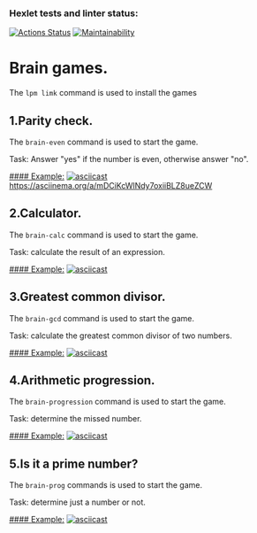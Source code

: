 ### Hexlet tests and linter status:
[![Actions Status](https://github.com/velesfight/frontend-project-lvl1/workflows/hexlet-check/badge.svg)](https://github.com/velesfight/frontend-project-lvl1/actions)
[![Maintainability](https://api.codeclimate.com/v1/badges/8d2c1f0a592b23877c0b/maintainability)](https://codeclimate.com/github/velesfight/frontend-project-lvl1/maintainability)

# Brain games.

The `lpm limk` command is used to install the games

## 1.Parity check.

The `brain-even` command is used to start the game.

Task: Answer "yes" if the number is even, otherwise answer "no".

[#### Example:](https://asciinema.org/a/5tBfdR4XkmPCOqdUOMyOxkwD2)
[![asciicast](https://asciinema.org/a/5tBfdR4XkmPCOqdUOMyOxkwD2.svg)](https://asciinema.org/a/5tBfdR4XkmPCOqdUOMyOxkwD2)
https://asciinema.org/a/mDCiKcWlNdy7oxiiBLZ8ueZCW

## 2.Calculator.

The `brain-calc` command is used to start the game.

Task: calculate the result of an expression.

[#### Example:](https://asciinema.org/a/UAv2uq9oJqAtae8TzjLuY3Gar)
[![asciicast](https://asciinema.org/a/UAv2uq9oJqAtae8TzjLuY3Gar.svg)](https://asciinema.org/a/UAv2uq9oJqAtae8TzjLuY3Gar)

## 3.Greatest common divisor.

The `brain-gcd` command is used to start the game.

Task: calculate the greatest common divisor of two numbers.

[#### Example:](https://asciinema.org/a/dqxz8GF0GR98THOCIjDT5fJ0h)
[![asciicast](https://asciinema.org/a/dqxz8GF0GR98THOCIjDT5fJ0h.svg)](https://asciinema.org/a/dqxz8GF0GR98THOCIjDT5fJ0h)

## 4.Arithmetic progression.

The `brain-progression` command is used to start the game.

Task: determine the missed number.

[#### Example:](https://asciinema.org/a/XSys5F8a8GgJLtZsRckdy9V61)
[![asciicast](https://asciinema.org/a/XSys5F8a8GgJLtZsRckdy9V61.svg)](https://asciinema.org/a/XSys5F8a8GgJLtZsRckdy9V61)

## 5.Is it a prime number?

The `brain-prog` commands is used to start the game.

Task: determine just a number or not.

[#### Example:](https://asciinema.org/a/aqvVORXNh1xSwCVPnLnvmg3DW)
[![asciicast](https://asciinema.org/a/aqvVORXNh1xSwCVPnLnvmg3DW.svg)](https://asciinema.org/a/aqvVORXNh1xSwCVPnLnvmg3DW)